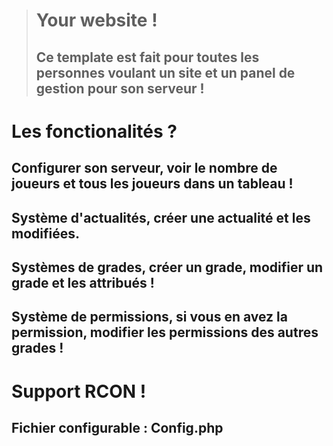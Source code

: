 > # Your website !
> ## Ce template est fait pour toutes les personnes voulant un site et un panel de gestion pour son serveur !

# Les fonctionalités ?
## Configurer son serveur, voir le nombre de joueurs et tous les joueurs dans un tableau ! 
## Système d'actualités, créer une actualité et les modifiées.
## Systèmes de grades, créer un grade, modifier un grade et les attribués !
## Système de permissions, si vous en avez la permission, modifier les permissions des autres grades !

# Support RCON !

## Fichier configurable : Config.php